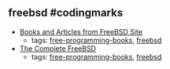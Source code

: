 freebsd #codingmarks 
---
* [Books and Articles from FreeBSD Site](http://www.freebsd.org/docs/books.html)
    * tags: [free-programming-books](../tags/free-programming-books.md), [freebsd](../tags/freebsd.md)
* [The Complete FreeBSD](http://www.lemis.com/grog/Documentation/CFBSD/)
    * tags: [free-programming-books](../tags/free-programming-books.md), [freebsd](../tags/freebsd.md)

